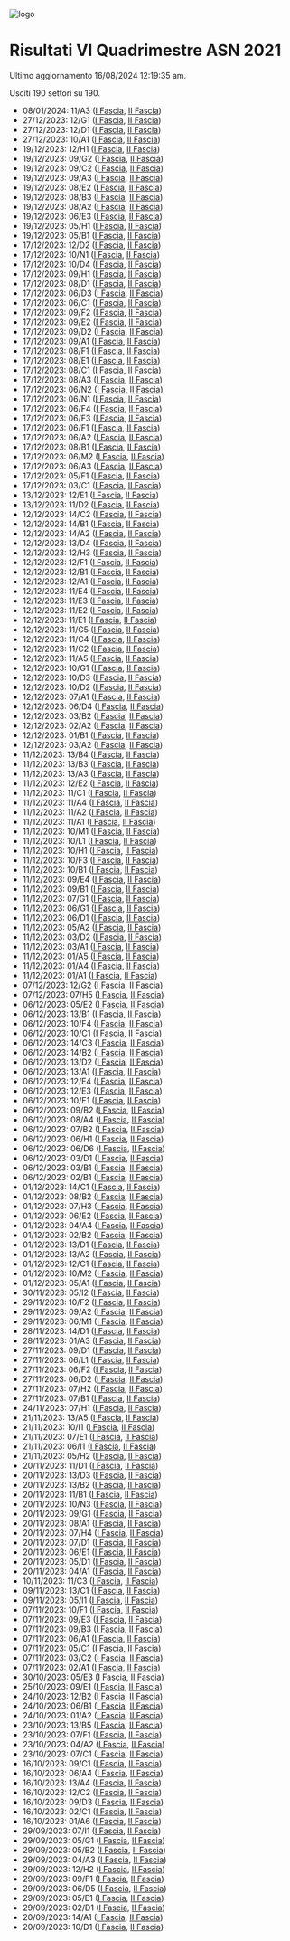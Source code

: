 ![logo](img/logo-2021.png)

# Risultati VI Quadrimestre ASN 2021

Ultimo aggiornamento 16/08/2024 12:19:35 am.

Usciti 190 settori su 190.

- 08/01/2024: 11/A3 ([I Fascia](https://asn21.cineca.it/pubblico/miur/esito/11%252FA3/1/6), [II Fascia](https://asn21.cineca.it/pubblico/miur/esito/11%252FA3/2/6))
- 27/12/2023: 12/G1 ([I Fascia](https://asn21.cineca.it/pubblico/miur/esito/12%252FG1/1/6), [II Fascia](https://asn21.cineca.it/pubblico/miur/esito/12%252FG1/2/6))
- 27/12/2023: 12/D1 ([I Fascia](https://asn21.cineca.it/pubblico/miur/esito/12%252FD1/1/6), [II Fascia](https://asn21.cineca.it/pubblico/miur/esito/12%252FD1/2/6))
- 27/12/2023: 10/A1 ([I Fascia](https://asn21.cineca.it/pubblico/miur/esito/10%252FA1/1/6), [II Fascia](https://asn21.cineca.it/pubblico/miur/esito/10%252FA1/2/6))
- 19/12/2023: 12/H1 ([I Fascia](https://asn21.cineca.it/pubblico/miur/esito/12%252FH1/1/6), [II Fascia](https://asn21.cineca.it/pubblico/miur/esito/12%252FH1/2/6))
- 19/12/2023: 09/G2 ([I Fascia](https://asn21.cineca.it/pubblico/miur/esito/09%252FG2/1/6), [II Fascia](https://asn21.cineca.it/pubblico/miur/esito/09%252FG2/2/6))
- 19/12/2023: 09/C2 ([I Fascia](https://asn21.cineca.it/pubblico/miur/esito/09%252FC2/1/6), [II Fascia](https://asn21.cineca.it/pubblico/miur/esito/09%252FC2/2/6))
- 19/12/2023: 09/A3 ([I Fascia](https://asn21.cineca.it/pubblico/miur/esito/09%252FA3/1/6), [II Fascia](https://asn21.cineca.it/pubblico/miur/esito/09%252FA3/2/6))
- 19/12/2023: 08/E2 ([I Fascia](https://asn21.cineca.it/pubblico/miur/esito/08%252FE2/1/6), [II Fascia](https://asn21.cineca.it/pubblico/miur/esito/08%252FE2/2/6))
- 19/12/2023: 08/B3 ([I Fascia](https://asn21.cineca.it/pubblico/miur/esito/08%252FB3/1/6), [II Fascia](https://asn21.cineca.it/pubblico/miur/esito/08%252FB3/2/6))
- 19/12/2023: 08/A2 ([I Fascia](https://asn21.cineca.it/pubblico/miur/esito/08%252FA2/1/6), [II Fascia](https://asn21.cineca.it/pubblico/miur/esito/08%252FA2/2/6))
- 19/12/2023: 06/E3 ([I Fascia](https://asn21.cineca.it/pubblico/miur/esito/06%252FE3/1/6), [II Fascia](https://asn21.cineca.it/pubblico/miur/esito/06%252FE3/2/6))
- 19/12/2023: 05/H1 ([I Fascia](https://asn21.cineca.it/pubblico/miur/esito/05%252FH1/1/6), [II Fascia](https://asn21.cineca.it/pubblico/miur/esito/05%252FH1/2/6))
- 19/12/2023: 05/B1 ([I Fascia](https://asn21.cineca.it/pubblico/miur/esito/05%252FB1/1/6), [II Fascia](https://asn21.cineca.it/pubblico/miur/esito/05%252FB1/2/6))
- 17/12/2023: 12/D2 ([I Fascia](https://asn21.cineca.it/pubblico/miur/esito/12%252FD2/1/6), [II Fascia](https://asn21.cineca.it/pubblico/miur/esito/12%252FD2/2/6))
- 17/12/2023: 10/N1 ([I Fascia](https://asn21.cineca.it/pubblico/miur/esito/10%252FN1/1/6), [II Fascia](https://asn21.cineca.it/pubblico/miur/esito/10%252FN1/2/6))
- 17/12/2023: 10/D4 ([I Fascia](https://asn21.cineca.it/pubblico/miur/esito/10%252FD4/1/6), [II Fascia](https://asn21.cineca.it/pubblico/miur/esito/10%252FD4/2/6))
- 17/12/2023: 09/H1 ([I Fascia](https://asn21.cineca.it/pubblico/miur/esito/09%252FH1/1/6), [II Fascia](https://asn21.cineca.it/pubblico/miur/esito/09%252FH1/2/6))
- 17/12/2023: 08/D1 ([I Fascia](https://asn21.cineca.it/pubblico/miur/esito/08%252FD1/1/6), [II Fascia](https://asn21.cineca.it/pubblico/miur/esito/08%252FD1/2/6))
- 17/12/2023: 06/D3 ([I Fascia](https://asn21.cineca.it/pubblico/miur/esito/06%252FD3/1/6), [II Fascia](https://asn21.cineca.it/pubblico/miur/esito/06%252FD3/2/6))
- 17/12/2023: 06/C1 ([I Fascia](https://asn21.cineca.it/pubblico/miur/esito/06%252FC1/1/6), [II Fascia](https://asn21.cineca.it/pubblico/miur/esito/06%252FC1/2/6))
- 17/12/2023: 09/F2 ([I Fascia](https://asn21.cineca.it/pubblico/miur/esito/09%252FF2/1/6), [II Fascia](https://asn21.cineca.it/pubblico/miur/esito/09%252FF2/2/6))
- 17/12/2023: 09/E2 ([I Fascia](https://asn21.cineca.it/pubblico/miur/esito/09%252FE2/1/6), [II Fascia](https://asn21.cineca.it/pubblico/miur/esito/09%252FE2/2/6))
- 17/12/2023: 09/D2 ([I Fascia](https://asn21.cineca.it/pubblico/miur/esito/09%252FD2/1/6), [II Fascia](https://asn21.cineca.it/pubblico/miur/esito/09%252FD2/2/6))
- 17/12/2023: 09/A1 ([I Fascia](https://asn21.cineca.it/pubblico/miur/esito/09%252FA1/1/6), [II Fascia](https://asn21.cineca.it/pubblico/miur/esito/09%252FA1/2/6))
- 17/12/2023: 08/F1 ([I Fascia](https://asn21.cineca.it/pubblico/miur/esito/08%252FF1/1/6), [II Fascia](https://asn21.cineca.it/pubblico/miur/esito/08%252FF1/2/6))
- 17/12/2023: 08/E1 ([I Fascia](https://asn21.cineca.it/pubblico/miur/esito/08%252FE1/1/6), [II Fascia](https://asn21.cineca.it/pubblico/miur/esito/08%252FE1/2/6))
- 17/12/2023: 08/C1 ([I Fascia](https://asn21.cineca.it/pubblico/miur/esito/08%252FC1/1/6), [II Fascia](https://asn21.cineca.it/pubblico/miur/esito/08%252FC1/2/6))
- 17/12/2023: 08/A3 ([I Fascia](https://asn21.cineca.it/pubblico/miur/esito/08%252FA3/1/6), [II Fascia](https://asn21.cineca.it/pubblico/miur/esito/08%252FA3/2/6))
- 17/12/2023: 06/N2 ([I Fascia](https://asn21.cineca.it/pubblico/miur/esito/06%252FN2/1/6), [II Fascia](https://asn21.cineca.it/pubblico/miur/esito/06%252FN2/2/6))
- 17/12/2023: 06/N1 ([I Fascia](https://asn21.cineca.it/pubblico/miur/esito/06%252FN1/1/6), [II Fascia](https://asn21.cineca.it/pubblico/miur/esito/06%252FN1/2/6))
- 17/12/2023: 06/F4 ([I Fascia](https://asn21.cineca.it/pubblico/miur/esito/06%252FF4/1/6), [II Fascia](https://asn21.cineca.it/pubblico/miur/esito/06%252FF4/2/6))
- 17/12/2023: 06/F3 ([I Fascia](https://asn21.cineca.it/pubblico/miur/esito/06%252FF3/1/6), [II Fascia](https://asn21.cineca.it/pubblico/miur/esito/06%252FF3/2/6))
- 17/12/2023: 06/F1 ([I Fascia](https://asn21.cineca.it/pubblico/miur/esito/06%252FF1/1/6), [II Fascia](https://asn21.cineca.it/pubblico/miur/esito/06%252FF1/2/6))
- 17/12/2023: 06/A2 ([I Fascia](https://asn21.cineca.it/pubblico/miur/esito/06%252FA2/1/6), [II Fascia](https://asn21.cineca.it/pubblico/miur/esito/06%252FA2/2/6))
- 17/12/2023: 08/B1 ([I Fascia](https://asn21.cineca.it/pubblico/miur/esito/08%252FB1/1/6), [II Fascia](https://asn21.cineca.it/pubblico/miur/esito/08%252FB1/2/6))
- 17/12/2023: 06/M2 ([I Fascia](https://asn21.cineca.it/pubblico/miur/esito/06%252FM2/1/6), [II Fascia](https://asn21.cineca.it/pubblico/miur/esito/06%252FM2/2/6))
- 17/12/2023: 06/A3 ([I Fascia](https://asn21.cineca.it/pubblico/miur/esito/06%252FA3/1/6), [II Fascia](https://asn21.cineca.it/pubblico/miur/esito/06%252FA3/2/6))
- 17/12/2023: 05/F1 ([I Fascia](https://asn21.cineca.it/pubblico/miur/esito/05%252FF1/1/6), [II Fascia](https://asn21.cineca.it/pubblico/miur/esito/05%252FF1/2/6))
- 17/12/2023: 03/C1 ([I Fascia](https://asn21.cineca.it/pubblico/miur/esito/03%252FC1/1/6), [II Fascia](https://asn21.cineca.it/pubblico/miur/esito/03%252FC1/2/6))
- 13/12/2023: 12/E1 ([I Fascia](https://asn21.cineca.it/pubblico/miur/esito/12%252FE1/1/6), [II Fascia](https://asn21.cineca.it/pubblico/miur/esito/12%252FE1/2/6))
- 13/12/2023: 11/D2 ([I Fascia](https://asn21.cineca.it/pubblico/miur/esito/11%252FD2/1/6), [II Fascia](https://asn21.cineca.it/pubblico/miur/esito/11%252FD2/2/6))
- 12/12/2023: 14/C2 ([I Fascia](https://asn21.cineca.it/pubblico/miur/esito/14%252FC2/1/6), [II Fascia](https://asn21.cineca.it/pubblico/miur/esito/14%252FC2/2/6))
- 12/12/2023: 14/B1 ([I Fascia](https://asn21.cineca.it/pubblico/miur/esito/14%252FB1/1/6), [II Fascia](https://asn21.cineca.it/pubblico/miur/esito/14%252FB1/2/6))
- 12/12/2023: 14/A2 ([I Fascia](https://asn21.cineca.it/pubblico/miur/esito/14%252FA2/1/6), [II Fascia](https://asn21.cineca.it/pubblico/miur/esito/14%252FA2/2/6))
- 12/12/2023: 13/D4 ([I Fascia](https://asn21.cineca.it/pubblico/miur/esito/13%252FD4/1/6), [II Fascia](https://asn21.cineca.it/pubblico/miur/esito/13%252FD4/2/6))
- 12/12/2023: 12/H3 ([I Fascia](https://asn21.cineca.it/pubblico/miur/esito/12%252FH3/1/6), [II Fascia](https://asn21.cineca.it/pubblico/miur/esito/12%252FH3/2/6))
- 12/12/2023: 12/F1 ([I Fascia](https://asn21.cineca.it/pubblico/miur/esito/12%252FF1/1/6), [II Fascia](https://asn21.cineca.it/pubblico/miur/esito/12%252FF1/2/6))
- 12/12/2023: 12/B1 ([I Fascia](https://asn21.cineca.it/pubblico/miur/esito/12%252FB1/1/6), [II Fascia](https://asn21.cineca.it/pubblico/miur/esito/12%252FB1/2/6))
- 12/12/2023: 12/A1 ([I Fascia](https://asn21.cineca.it/pubblico/miur/esito/12%252FA1/1/6), [II Fascia](https://asn21.cineca.it/pubblico/miur/esito/12%252FA1/2/6))
- 12/12/2023: 11/E4 ([I Fascia](https://asn21.cineca.it/pubblico/miur/esito/11%252FE4/1/6), [II Fascia](https://asn21.cineca.it/pubblico/miur/esito/11%252FE4/2/6))
- 12/12/2023: 11/E3 ([I Fascia](https://asn21.cineca.it/pubblico/miur/esito/11%252FE3/1/6), [II Fascia](https://asn21.cineca.it/pubblico/miur/esito/11%252FE3/2/6))
- 12/12/2023: 11/E2 ([I Fascia](https://asn21.cineca.it/pubblico/miur/esito/11%252FE2/1/6), [II Fascia](https://asn21.cineca.it/pubblico/miur/esito/11%252FE2/2/6))
- 12/12/2023: 11/E1 ([I Fascia](https://asn21.cineca.it/pubblico/miur/esito/11%252FE1/1/6), [II Fascia](https://asn21.cineca.it/pubblico/miur/esito/11%252FE1/2/6))
- 12/12/2023: 11/C5 ([I Fascia](https://asn21.cineca.it/pubblico/miur/esito/11%252FC5/1/6), [II Fascia](https://asn21.cineca.it/pubblico/miur/esito/11%252FC5/2/6))
- 12/12/2023: 11/C4 ([I Fascia](https://asn21.cineca.it/pubblico/miur/esito/11%252FC4/1/6), [II Fascia](https://asn21.cineca.it/pubblico/miur/esito/11%252FC4/2/6))
- 12/12/2023: 11/C2 ([I Fascia](https://asn21.cineca.it/pubblico/miur/esito/11%252FC2/1/6), [II Fascia](https://asn21.cineca.it/pubblico/miur/esito/11%252FC2/2/6))
- 12/12/2023: 11/A5 ([I Fascia](https://asn21.cineca.it/pubblico/miur/esito/11%252FA5/1/6), [II Fascia](https://asn21.cineca.it/pubblico/miur/esito/11%252FA5/2/6))
- 12/12/2023: 10/G1 ([I Fascia](https://asn21.cineca.it/pubblico/miur/esito/10%252FG1/1/6), [II Fascia](https://asn21.cineca.it/pubblico/miur/esito/10%252FG1/2/6))
- 12/12/2023: 10/D3 ([I Fascia](https://asn21.cineca.it/pubblico/miur/esito/10%252FD3/1/6), [II Fascia](https://asn21.cineca.it/pubblico/miur/esito/10%252FD3/2/6))
- 12/12/2023: 10/D2 ([I Fascia](https://asn21.cineca.it/pubblico/miur/esito/10%252FD2/1/6), [II Fascia](https://asn21.cineca.it/pubblico/miur/esito/10%252FD2/2/6))
- 12/12/2023: 07/A1 ([I Fascia](https://asn21.cineca.it/pubblico/miur/esito/07%252FA1/1/6), [II Fascia](https://asn21.cineca.it/pubblico/miur/esito/07%252FA1/2/6))
- 12/12/2023: 06/D4 ([I Fascia](https://asn21.cineca.it/pubblico/miur/esito/06%252FD4/1/6), [II Fascia](https://asn21.cineca.it/pubblico/miur/esito/06%252FD4/2/6))
- 12/12/2023: 03/B2 ([I Fascia](https://asn21.cineca.it/pubblico/miur/esito/03%252FB2/1/6), [II Fascia](https://asn21.cineca.it/pubblico/miur/esito/03%252FB2/2/6))
- 12/12/2023: 02/A2 ([I Fascia](https://asn21.cineca.it/pubblico/miur/esito/02%252FA2/1/6), [II Fascia](https://asn21.cineca.it/pubblico/miur/esito/02%252FA2/2/6))
- 12/12/2023: 01/B1 ([I Fascia](https://asn21.cineca.it/pubblico/miur/esito/01%252FB1/1/6), [II Fascia](https://asn21.cineca.it/pubblico/miur/esito/01%252FB1/2/6))
- 12/12/2023: 03/A2 ([I Fascia](https://asn21.cineca.it/pubblico/miur/esito/03%252FA2/1/6), [II Fascia](https://asn21.cineca.it/pubblico/miur/esito/03%252FA2/2/6))
- 11/12/2023: 13/B4 ([I Fascia](https://asn21.cineca.it/pubblico/miur/esito/13%252FB4/1/6), [II Fascia](https://asn21.cineca.it/pubblico/miur/esito/13%252FB4/2/6))
- 11/12/2023: 13/B3 ([I Fascia](https://asn21.cineca.it/pubblico/miur/esito/13%252FB3/1/6), [II Fascia](https://asn21.cineca.it/pubblico/miur/esito/13%252FB3/2/6))
- 11/12/2023: 13/A3 ([I Fascia](https://asn21.cineca.it/pubblico/miur/esito/13%252FA3/1/6), [II Fascia](https://asn21.cineca.it/pubblico/miur/esito/13%252FA3/2/6))
- 11/12/2023: 12/E2 ([I Fascia](https://asn21.cineca.it/pubblico/miur/esito/12%252FE2/1/6), [II Fascia](https://asn21.cineca.it/pubblico/miur/esito/12%252FE2/2/6))
- 11/12/2023: 11/C1 ([I Fascia](https://asn21.cineca.it/pubblico/miur/esito/11%252FC1/1/6), [II Fascia](https://asn21.cineca.it/pubblico/miur/esito/11%252FC1/2/6))
- 11/12/2023: 11/A4 ([I Fascia](https://asn21.cineca.it/pubblico/miur/esito/11%252FA4/1/6), [II Fascia](https://asn21.cineca.it/pubblico/miur/esito/11%252FA4/2/6))
- 11/12/2023: 11/A2 ([I Fascia](https://asn21.cineca.it/pubblico/miur/esito/11%252FA2/1/6), [II Fascia](https://asn21.cineca.it/pubblico/miur/esito/11%252FA2/2/6))
- 11/12/2023: 11/A1 ([I Fascia](https://asn21.cineca.it/pubblico/miur/esito/11%252FA1/1/6), [II Fascia](https://asn21.cineca.it/pubblico/miur/esito/11%252FA1/2/6))
- 11/12/2023: 10/M1 ([I Fascia](https://asn21.cineca.it/pubblico/miur/esito/10%252FM1/1/6), [II Fascia](https://asn21.cineca.it/pubblico/miur/esito/10%252FM1/2/6))
- 11/12/2023: 10/L1 ([I Fascia](https://asn21.cineca.it/pubblico/miur/esito/10%252FL1/1/6), [II Fascia](https://asn21.cineca.it/pubblico/miur/esito/10%252FL1/2/6))
- 11/12/2023: 10/H1 ([I Fascia](https://asn21.cineca.it/pubblico/miur/esito/10%252FH1/1/6), [II Fascia](https://asn21.cineca.it/pubblico/miur/esito/10%252FH1/2/6))
- 11/12/2023: 10/F3 ([I Fascia](https://asn21.cineca.it/pubblico/miur/esito/10%252FF3/1/6), [II Fascia](https://asn21.cineca.it/pubblico/miur/esito/10%252FF3/2/6))
- 11/12/2023: 10/B1 ([I Fascia](https://asn21.cineca.it/pubblico/miur/esito/10%252FB1/1/6), [II Fascia](https://asn21.cineca.it/pubblico/miur/esito/10%252FB1/2/6))
- 11/12/2023: 09/E4 ([I Fascia](https://asn21.cineca.it/pubblico/miur/esito/09%252FE4/1/6), [II Fascia](https://asn21.cineca.it/pubblico/miur/esito/09%252FE4/2/6))
- 11/12/2023: 09/B1 ([I Fascia](https://asn21.cineca.it/pubblico/miur/esito/09%252FB1/1/6), [II Fascia](https://asn21.cineca.it/pubblico/miur/esito/09%252FB1/2/6))
- 11/12/2023: 07/G1 ([I Fascia](https://asn21.cineca.it/pubblico/miur/esito/07%252FG1/1/6), [II Fascia](https://asn21.cineca.it/pubblico/miur/esito/07%252FG1/2/6))
- 11/12/2023: 06/G1 ([I Fascia](https://asn21.cineca.it/pubblico/miur/esito/06%252FG1/1/6), [II Fascia](https://asn21.cineca.it/pubblico/miur/esito/06%252FG1/2/6))
- 11/12/2023: 06/D1 ([I Fascia](https://asn21.cineca.it/pubblico/miur/esito/06%252FD1/1/6), [II Fascia](https://asn21.cineca.it/pubblico/miur/esito/06%252FD1/2/6))
- 11/12/2023: 05/A2 ([I Fascia](https://asn21.cineca.it/pubblico/miur/esito/05%252FA2/1/6), [II Fascia](https://asn21.cineca.it/pubblico/miur/esito/05%252FA2/2/6))
- 11/12/2023: 03/D2 ([I Fascia](https://asn21.cineca.it/pubblico/miur/esito/03%252FD2/1/6), [II Fascia](https://asn21.cineca.it/pubblico/miur/esito/03%252FD2/2/6))
- 11/12/2023: 03/A1 ([I Fascia](https://asn21.cineca.it/pubblico/miur/esito/03%252FA1/1/6), [II Fascia](https://asn21.cineca.it/pubblico/miur/esito/03%252FA1/2/6))
- 11/12/2023: 01/A5 ([I Fascia](https://asn21.cineca.it/pubblico/miur/esito/01%252FA5/1/6), [II Fascia](https://asn21.cineca.it/pubblico/miur/esito/01%252FA5/2/6))
- 11/12/2023: 01/A4 ([I Fascia](https://asn21.cineca.it/pubblico/miur/esito/01%252FA4/1/6), [II Fascia](https://asn21.cineca.it/pubblico/miur/esito/01%252FA4/2/6))
- 11/12/2023: 01/A1 ([I Fascia](https://asn21.cineca.it/pubblico/miur/esito/01%252FA1/1/6), [II Fascia](https://asn21.cineca.it/pubblico/miur/esito/01%252FA1/2/6))
- 07/12/2023: 12/G2 ([I Fascia](https://asn21.cineca.it/pubblico/miur/esito/12%252FG2/1/6), [II Fascia](https://asn21.cineca.it/pubblico/miur/esito/12%252FG2/2/6))
- 07/12/2023: 07/H5 ([I Fascia](https://asn21.cineca.it/pubblico/miur/esito/07%252FH5/1/6), [II Fascia](https://asn21.cineca.it/pubblico/miur/esito/07%252FH5/2/6))
- 06/12/2023: 05/E2 ([I Fascia](https://asn21.cineca.it/pubblico/miur/esito/05%252FE2/1/6), [II Fascia](https://asn21.cineca.it/pubblico/miur/esito/05%252FE2/2/6))
- 06/12/2023: 13/B1 ([I Fascia](https://asn21.cineca.it/pubblico/miur/esito/13%252FB1/1/6), [II Fascia](https://asn21.cineca.it/pubblico/miur/esito/13%252FB1/2/6))
- 06/12/2023: 10/F4 ([I Fascia](https://asn21.cineca.it/pubblico/miur/esito/10%252FF4/1/6), [II Fascia](https://asn21.cineca.it/pubblico/miur/esito/10%252FF4/2/6))
- 06/12/2023: 10/C1 ([I Fascia](https://asn21.cineca.it/pubblico/miur/esito/10%252FC1/1/6), [II Fascia](https://asn21.cineca.it/pubblico/miur/esito/10%252FC1/2/6))
- 06/12/2023: 14/C3 ([I Fascia](https://asn21.cineca.it/pubblico/miur/esito/14%252FC3/1/6), [II Fascia](https://asn21.cineca.it/pubblico/miur/esito/14%252FC3/2/6))
- 06/12/2023: 14/B2 ([I Fascia](https://asn21.cineca.it/pubblico/miur/esito/14%252FB2/1/6), [II Fascia](https://asn21.cineca.it/pubblico/miur/esito/14%252FB2/2/6))
- 06/12/2023: 13/D2 ([I Fascia](https://asn21.cineca.it/pubblico/miur/esito/13%252FD2/1/6), [II Fascia](https://asn21.cineca.it/pubblico/miur/esito/13%252FD2/2/6))
- 06/12/2023: 13/A1 ([I Fascia](https://asn21.cineca.it/pubblico/miur/esito/13%252FA1/1/6), [II Fascia](https://asn21.cineca.it/pubblico/miur/esito/13%252FA1/2/6))
- 06/12/2023: 12/E4 ([I Fascia](https://asn21.cineca.it/pubblico/miur/esito/12%252FE4/1/6), [II Fascia](https://asn21.cineca.it/pubblico/miur/esito/12%252FE4/2/6))
- 06/12/2023: 12/E3 ([I Fascia](https://asn21.cineca.it/pubblico/miur/esito/12%252FE3/1/6), [II Fascia](https://asn21.cineca.it/pubblico/miur/esito/12%252FE3/2/6))
- 06/12/2023: 10/E1 ([I Fascia](https://asn21.cineca.it/pubblico/miur/esito/10%252FE1/1/6), [II Fascia](https://asn21.cineca.it/pubblico/miur/esito/10%252FE1/2/6))
- 06/12/2023: 09/B2 ([I Fascia](https://asn21.cineca.it/pubblico/miur/esito/09%252FB2/1/6), [II Fascia](https://asn21.cineca.it/pubblico/miur/esito/09%252FB2/2/6))
- 06/12/2023: 08/A4 ([I Fascia](https://asn21.cineca.it/pubblico/miur/esito/08%252FA4/1/6), [II Fascia](https://asn21.cineca.it/pubblico/miur/esito/08%252FA4/2/6))
- 06/12/2023: 07/B2 ([I Fascia](https://asn21.cineca.it/pubblico/miur/esito/07%252FB2/1/6), [II Fascia](https://asn21.cineca.it/pubblico/miur/esito/07%252FB2/2/6))
- 06/12/2023: 06/H1 ([I Fascia](https://asn21.cineca.it/pubblico/miur/esito/06%252FH1/1/6), [II Fascia](https://asn21.cineca.it/pubblico/miur/esito/06%252FH1/2/6))
- 06/12/2023: 06/D6 ([I Fascia](https://asn21.cineca.it/pubblico/miur/esito/06%252FD6/1/6), [II Fascia](https://asn21.cineca.it/pubblico/miur/esito/06%252FD6/2/6))
- 06/12/2023: 03/D1 ([I Fascia](https://asn21.cineca.it/pubblico/miur/esito/03%252FD1/1/6), [II Fascia](https://asn21.cineca.it/pubblico/miur/esito/03%252FD1/2/6))
- 06/12/2023: 03/B1 ([I Fascia](https://asn21.cineca.it/pubblico/miur/esito/03%252FB1/1/6), [II Fascia](https://asn21.cineca.it/pubblico/miur/esito/03%252FB1/2/6))
- 06/12/2023: 02/B1 ([I Fascia](https://asn21.cineca.it/pubblico/miur/esito/02%252FB1/1/6), [II Fascia](https://asn21.cineca.it/pubblico/miur/esito/02%252FB1/2/6))
- 01/12/2023: 14/C1 ([I Fascia](https://asn21.cineca.it/pubblico/miur/esito/14%252FC1/1/6), [II Fascia](https://asn21.cineca.it/pubblico/miur/esito/14%252FC1/2/6))
- 01/12/2023: 08/B2 ([I Fascia](https://asn21.cineca.it/pubblico/miur/esito/08%252FB2/1/6), [II Fascia](https://asn21.cineca.it/pubblico/miur/esito/08%252FB2/2/6))
- 01/12/2023: 07/H3 ([I Fascia](https://asn21.cineca.it/pubblico/miur/esito/07%252FH3/1/6), [II Fascia](https://asn21.cineca.it/pubblico/miur/esito/07%252FH3/2/6))
- 01/12/2023: 06/E2 ([I Fascia](https://asn21.cineca.it/pubblico/miur/esito/06%252FE2/1/6), [II Fascia](https://asn21.cineca.it/pubblico/miur/esito/06%252FE2/2/6))
- 01/12/2023: 04/A4 ([I Fascia](https://asn21.cineca.it/pubblico/miur/esito/04%252FA4/1/6), [II Fascia](https://asn21.cineca.it/pubblico/miur/esito/04%252FA4/2/6))
- 01/12/2023: 02/B2 ([I Fascia](https://asn21.cineca.it/pubblico/miur/esito/02%252FB2/1/6), [II Fascia](https://asn21.cineca.it/pubblico/miur/esito/02%252FB2/2/6))
- 01/12/2023: 13/D1 ([I Fascia](https://asn21.cineca.it/pubblico/miur/esito/13%252FD1/1/6), [II Fascia](https://asn21.cineca.it/pubblico/miur/esito/13%252FD1/2/6))
- 01/12/2023: 13/A2 ([I Fascia](https://asn21.cineca.it/pubblico/miur/esito/13%252FA2/1/6), [II Fascia](https://asn21.cineca.it/pubblico/miur/esito/13%252FA2/2/6))
- 01/12/2023: 12/C1 ([I Fascia](https://asn21.cineca.it/pubblico/miur/esito/12%252FC1/1/6), [II Fascia](https://asn21.cineca.it/pubblico/miur/esito/12%252FC1/2/6))
- 01/12/2023: 10/M2 ([I Fascia](https://asn21.cineca.it/pubblico/miur/esito/10%252FM2/1/6), [II Fascia](https://asn21.cineca.it/pubblico/miur/esito/10%252FM2/2/6))
- 01/12/2023: 05/A1 ([I Fascia](https://asn21.cineca.it/pubblico/miur/esito/05%252FA1/1/6), [II Fascia](https://asn21.cineca.it/pubblico/miur/esito/05%252FA1/2/6))
- 30/11/2023: 05/I2 ([I Fascia](https://asn21.cineca.it/pubblico/miur/esito/05%252FI2/1/6), [II Fascia](https://asn21.cineca.it/pubblico/miur/esito/05%252FI2/2/6))
- 29/11/2023: 10/F2 ([I Fascia](https://asn21.cineca.it/pubblico/miur/esito/10%252FF2/1/6), [II Fascia](https://asn21.cineca.it/pubblico/miur/esito/10%252FF2/2/6))
- 29/11/2023: 09/A2 ([I Fascia](https://asn21.cineca.it/pubblico/miur/esito/09%252FA2/1/6), [II Fascia](https://asn21.cineca.it/pubblico/miur/esito/09%252FA2/2/6))
- 29/11/2023: 06/M1 ([I Fascia](https://asn21.cineca.it/pubblico/miur/esito/06%252FM1/1/6), [II Fascia](https://asn21.cineca.it/pubblico/miur/esito/06%252FM1/2/6))
- 28/11/2023: 14/D1 ([I Fascia](https://asn21.cineca.it/pubblico/miur/esito/14%252FD1/1/6), [II Fascia](https://asn21.cineca.it/pubblico/miur/esito/14%252FD1/2/6))
- 28/11/2023: 01/A3 ([I Fascia](https://asn21.cineca.it/pubblico/miur/esito/01%252FA3/1/6), [II Fascia](https://asn21.cineca.it/pubblico/miur/esito/01%252FA3/2/6))
- 27/11/2023: 09/D1 ([I Fascia](https://asn21.cineca.it/pubblico/miur/esito/09%252FD1/1/6), [II Fascia](https://asn21.cineca.it/pubblico/miur/esito/09%252FD1/2/6))
- 27/11/2023: 06/L1 ([I Fascia](https://asn21.cineca.it/pubblico/miur/esito/06%252FL1/1/6), [II Fascia](https://asn21.cineca.it/pubblico/miur/esito/06%252FL1/2/6))
- 27/11/2023: 06/F2 ([I Fascia](https://asn21.cineca.it/pubblico/miur/esito/06%252FF2/1/6), [II Fascia](https://asn21.cineca.it/pubblico/miur/esito/06%252FF2/2/6))
- 27/11/2023: 06/D2 ([I Fascia](https://asn21.cineca.it/pubblico/miur/esito/06%252FD2/1/6), [II Fascia](https://asn21.cineca.it/pubblico/miur/esito/06%252FD2/2/6))
- 27/11/2023: 07/H2 ([I Fascia](https://asn21.cineca.it/pubblico/miur/esito/07%252FH2/1/6), [II Fascia](https://asn21.cineca.it/pubblico/miur/esito/07%252FH2/2/6))
- 27/11/2023: 07/B1 ([I Fascia](https://asn21.cineca.it/pubblico/miur/esito/07%252FB1/1/6), [II Fascia](https://asn21.cineca.it/pubblico/miur/esito/07%252FB1/2/6))
- 24/11/2023: 07/H1 ([I Fascia](https://asn21.cineca.it/pubblico/miur/esito/07%252FH1/1/6), [II Fascia](https://asn21.cineca.it/pubblico/miur/esito/07%252FH1/2/6))
- 21/11/2023: 13/A5 ([I Fascia](https://asn21.cineca.it/pubblico/miur/esito/13%252FA5/1/6), [II Fascia](https://asn21.cineca.it/pubblico/miur/esito/13%252FA5/2/6))
- 21/11/2023: 10/I1 ([I Fascia](https://asn21.cineca.it/pubblico/miur/esito/10%252FI1/1/6), [II Fascia](https://asn21.cineca.it/pubblico/miur/esito/10%252FI1/2/6))
- 21/11/2023: 07/E1 ([I Fascia](https://asn21.cineca.it/pubblico/miur/esito/07%252FE1/1/6), [II Fascia](https://asn21.cineca.it/pubblico/miur/esito/07%252FE1/2/6))
- 21/11/2023: 06/I1 ([I Fascia](https://asn21.cineca.it/pubblico/miur/esito/06%252FI1/1/6), [II Fascia](https://asn21.cineca.it/pubblico/miur/esito/06%252FI1/2/6))
- 21/11/2023: 05/H2 ([I Fascia](https://asn21.cineca.it/pubblico/miur/esito/05%252FH2/1/6), [II Fascia](https://asn21.cineca.it/pubblico/miur/esito/05%252FH2/2/6))
- 20/11/2023: 11/D1 ([I Fascia](https://asn21.cineca.it/pubblico/miur/esito/11%252FD1/1/6), [II Fascia](https://asn21.cineca.it/pubblico/miur/esito/11%252FD1/2/6))
- 20/11/2023: 13/D3 ([I Fascia](https://asn21.cineca.it/pubblico/miur/esito/13%252FD3/1/6), [II Fascia](https://asn21.cineca.it/pubblico/miur/esito/13%252FD3/2/6))
- 20/11/2023: 13/B2 ([I Fascia](https://asn21.cineca.it/pubblico/miur/esito/13%252FB2/1/6), [II Fascia](https://asn21.cineca.it/pubblico/miur/esito/13%252FB2/2/6))
- 20/11/2023: 11/B1 ([I Fascia](https://asn21.cineca.it/pubblico/miur/esito/11%252FB1/1/6), [II Fascia](https://asn21.cineca.it/pubblico/miur/esito/11%252FB1/2/6))
- 20/11/2023: 10/N3 ([I Fascia](https://asn21.cineca.it/pubblico/miur/esito/10%252FN3/1/6), [II Fascia](https://asn21.cineca.it/pubblico/miur/esito/10%252FN3/2/6))
- 20/11/2023: 09/G1 ([I Fascia](https://asn21.cineca.it/pubblico/miur/esito/09%252FG1/1/6), [II Fascia](https://asn21.cineca.it/pubblico/miur/esito/09%252FG1/2/6))
- 20/11/2023: 08/A1 ([I Fascia](https://asn21.cineca.it/pubblico/miur/esito/08%252FA1/1/6), [II Fascia](https://asn21.cineca.it/pubblico/miur/esito/08%252FA1/2/6))
- 20/11/2023: 07/H4 ([I Fascia](https://asn21.cineca.it/pubblico/miur/esito/07%252FH4/1/6), [II Fascia](https://asn21.cineca.it/pubblico/miur/esito/07%252FH4/2/6))
- 20/11/2023: 07/D1 ([I Fascia](https://asn21.cineca.it/pubblico/miur/esito/07%252FD1/1/6), [II Fascia](https://asn21.cineca.it/pubblico/miur/esito/07%252FD1/2/6))
- 20/11/2023: 06/E1 ([I Fascia](https://asn21.cineca.it/pubblico/miur/esito/06%252FE1/1/6), [II Fascia](https://asn21.cineca.it/pubblico/miur/esito/06%252FE1/2/6))
- 20/11/2023: 05/D1 ([I Fascia](https://asn21.cineca.it/pubblico/miur/esito/05%252FD1/1/6), [II Fascia](https://asn21.cineca.it/pubblico/miur/esito/05%252FD1/2/6))
- 20/11/2023: 04/A1 ([I Fascia](https://asn21.cineca.it/pubblico/miur/esito/04%252FA1/1/6), [II Fascia](https://asn21.cineca.it/pubblico/miur/esito/04%252FA1/2/6))
- 10/11/2023: 11/C3 ([I Fascia](https://asn21.cineca.it/pubblico/miur/esito/11%252FC3/1/6), [II Fascia](https://asn21.cineca.it/pubblico/miur/esito/11%252FC3/2/6))
- 09/11/2023: 13/C1 ([I Fascia](https://asn21.cineca.it/pubblico/miur/esito/13%252FC1/1/6), [II Fascia](https://asn21.cineca.it/pubblico/miur/esito/13%252FC1/2/6))
- 09/11/2023: 05/I1 ([I Fascia](https://asn21.cineca.it/pubblico/miur/esito/05%252FI1/1/6), [II Fascia](https://asn21.cineca.it/pubblico/miur/esito/05%252FI1/2/6))
- 07/11/2023: 10/F1 ([I Fascia](https://asn21.cineca.it/pubblico/miur/esito/10%252FF1/1/6), [II Fascia](https://asn21.cineca.it/pubblico/miur/esito/10%252FF1/2/6))
- 07/11/2023: 09/E3 ([I Fascia](https://asn21.cineca.it/pubblico/miur/esito/09%252FE3/1/6), [II Fascia](https://asn21.cineca.it/pubblico/miur/esito/09%252FE3/2/6))
- 07/11/2023: 09/B3 ([I Fascia](https://asn21.cineca.it/pubblico/miur/esito/09%252FB3/1/6), [II Fascia](https://asn21.cineca.it/pubblico/miur/esito/09%252FB3/2/6))
- 07/11/2023: 06/A1 ([I Fascia](https://asn21.cineca.it/pubblico/miur/esito/06%252FA1/1/6), [II Fascia](https://asn21.cineca.it/pubblico/miur/esito/06%252FA1/2/6))
- 07/11/2023: 05/C1 ([I Fascia](https://asn21.cineca.it/pubblico/miur/esito/05%252FC1/1/6), [II Fascia](https://asn21.cineca.it/pubblico/miur/esito/05%252FC1/2/6))
- 07/11/2023: 03/C2 ([I Fascia](https://asn21.cineca.it/pubblico/miur/esito/03%252FC2/1/6), [II Fascia](https://asn21.cineca.it/pubblico/miur/esito/03%252FC2/2/6))
- 07/11/2023: 02/A1 ([I Fascia](https://asn21.cineca.it/pubblico/miur/esito/02%252FA1/1/6), [II Fascia](https://asn21.cineca.it/pubblico/miur/esito/02%252FA1/2/6))
- 30/10/2023: 05/E3 ([I Fascia](https://asn21.cineca.it/pubblico/miur/esito/05%252FE3/1/6), [II Fascia](https://asn21.cineca.it/pubblico/miur/esito/05%252FE3/2/6))
- 25/10/2023: 09/E1 ([I Fascia](https://asn21.cineca.it/pubblico/miur/esito/09%252FE1/1/6), [II Fascia](https://asn21.cineca.it/pubblico/miur/esito/09%252FE1/2/6))
- 24/10/2023: 12/B2 ([I Fascia](https://asn21.cineca.it/pubblico/miur/esito/12%252FB2/1/6), [II Fascia](https://asn21.cineca.it/pubblico/miur/esito/12%252FB2/2/6))
- 24/10/2023: 06/B1 ([I Fascia](https://asn21.cineca.it/pubblico/miur/esito/06%252FB1/1/6), [II Fascia](https://asn21.cineca.it/pubblico/miur/esito/06%252FB1/2/6))
- 24/10/2023: 01/A2 ([I Fascia](https://asn21.cineca.it/pubblico/miur/esito/01%252FA2/1/6), [II Fascia](https://asn21.cineca.it/pubblico/miur/esito/01%252FA2/2/6))
- 23/10/2023: 13/B5 ([I Fascia](https://asn21.cineca.it/pubblico/miur/esito/13%252FB5/1/6), [II Fascia](https://asn21.cineca.it/pubblico/miur/esito/13%252FB5/2/6))
- 23/10/2023: 07/F1 ([I Fascia](https://asn21.cineca.it/pubblico/miur/esito/07%252FF1/1/6), [II Fascia](https://asn21.cineca.it/pubblico/miur/esito/07%252FF1/2/6))
- 23/10/2023: 04/A2 ([I Fascia](https://asn21.cineca.it/pubblico/miur/esito/04%252FA2/1/6), [II Fascia](https://asn21.cineca.it/pubblico/miur/esito/04%252FA2/2/6))
- 23/10/2023: 07/C1 ([I Fascia](https://asn21.cineca.it/pubblico/miur/esito/07%252FC1/1/6), [II Fascia](https://asn21.cineca.it/pubblico/miur/esito/07%252FC1/2/6))
- 16/10/2023: 09/C1 ([I Fascia](https://asn21.cineca.it/pubblico/miur/esito/09%252FC1/1/6), [II Fascia](https://asn21.cineca.it/pubblico/miur/esito/09%252FC1/2/6))
- 16/10/2023: 06/A4 ([I Fascia](https://asn21.cineca.it/pubblico/miur/esito/06%252FA4/1/6), [II Fascia](https://asn21.cineca.it/pubblico/miur/esito/06%252FA4/2/6))
- 16/10/2023: 13/A4 ([I Fascia](https://asn21.cineca.it/pubblico/miur/esito/13%252FA4/1/6), [II Fascia](https://asn21.cineca.it/pubblico/miur/esito/13%252FA4/2/6))
- 16/10/2023: 12/C2 ([I Fascia](https://asn21.cineca.it/pubblico/miur/esito/12%252FC2/1/6), [II Fascia](https://asn21.cineca.it/pubblico/miur/esito/12%252FC2/2/6))
- 16/10/2023: 09/D3 ([I Fascia](https://asn21.cineca.it/pubblico/miur/esito/09%252FD3/1/6), [II Fascia](https://asn21.cineca.it/pubblico/miur/esito/09%252FD3/2/6))
- 16/10/2023: 02/C1 ([I Fascia](https://asn21.cineca.it/pubblico/miur/esito/02%252FC1/1/6), [II Fascia](https://asn21.cineca.it/pubblico/miur/esito/02%252FC1/2/6))
- 16/10/2023: 01/A6 ([I Fascia](https://asn21.cineca.it/pubblico/miur/esito/01%252FA6/1/6), [II Fascia](https://asn21.cineca.it/pubblico/miur/esito/01%252FA6/2/6))
- 29/09/2023: 07/I1 ([I Fascia](https://asn21.cineca.it/pubblico/miur/esito/07%252FI1/1/6), [II Fascia](https://asn21.cineca.it/pubblico/miur/esito/07%252FI1/2/6))
- 29/09/2023: 05/G1 ([I Fascia](https://asn21.cineca.it/pubblico/miur/esito/05%252FG1/1/6), [II Fascia](https://asn21.cineca.it/pubblico/miur/esito/05%252FG1/2/6))
- 29/09/2023: 05/B2 ([I Fascia](https://asn21.cineca.it/pubblico/miur/esito/05%252FB2/1/6), [II Fascia](https://asn21.cineca.it/pubblico/miur/esito/05%252FB2/2/6))
- 29/09/2023: 04/A3 ([I Fascia](https://asn21.cineca.it/pubblico/miur/esito/04%252FA3/1/6), [II Fascia](https://asn21.cineca.it/pubblico/miur/esito/04%252FA3/2/6))
- 29/09/2023: 12/H2 ([I Fascia](https://asn21.cineca.it/pubblico/miur/esito/12%252FH2/1/6), [II Fascia](https://asn21.cineca.it/pubblico/miur/esito/12%252FH2/2/6))
- 29/09/2023: 09/F1 ([I Fascia](https://asn21.cineca.it/pubblico/miur/esito/09%252FF1/1/6), [II Fascia](https://asn21.cineca.it/pubblico/miur/esito/09%252FF1/2/6))
- 29/09/2023: 06/D5 ([I Fascia](https://asn21.cineca.it/pubblico/miur/esito/06%252FD5/1/6), [II Fascia](https://asn21.cineca.it/pubblico/miur/esito/06%252FD5/2/6))
- 29/09/2023: 05/E1 ([I Fascia](https://asn21.cineca.it/pubblico/miur/esito/05%252FE1/1/6), [II Fascia](https://asn21.cineca.it/pubblico/miur/esito/05%252FE1/2/6))
- 29/09/2023: 02/D1 ([I Fascia](https://asn21.cineca.it/pubblico/miur/esito/02%252FD1/1/6), [II Fascia](https://asn21.cineca.it/pubblico/miur/esito/02%252FD1/2/6))
- 20/09/2023: 14/A1 ([I Fascia](https://asn21.cineca.it/pubblico/miur/esito/14%252FA1/1/6), [II Fascia](https://asn21.cineca.it/pubblico/miur/esito/14%252FA1/2/6))
- 20/09/2023: 10/D1 ([I Fascia](https://asn21.cineca.it/pubblico/miur/esito/10%252FD1/1/6), [II Fascia](https://asn21.cineca.it/pubblico/miur/esito/10%252FD1/2/6))

